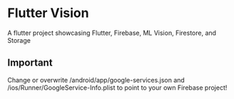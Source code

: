 # Flutter Vision

A flutter project showcasing Flutter, Firebase, ML Vision, Firestore, and Storage

## Important

Change or overwrite /android/app/google-services.json and /ios/Runner/GoogleService-Info.plist to point to your own Firebase project!
